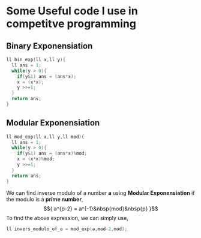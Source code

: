 # Some Useful code I use in competitve programming

## Binary Exponensiation

```c++
ll bin_exp(ll x,ll y){
  ll ans = 1;
  while(y > 0){
    if(y&1) ans = (ans*x);
    x = (x*x);
    y >>=1;
  }
  return ans;
}
```
## Modular Exponensiation

```c++
ll mod_exp(ll x,ll y,ll mod){
  ll ans = 1;
  while(y > 0){
    if(y&1) ans = (ans*x)%mod;
    x = (x*x)%mod;
    y >>=1;
  }
  return ans;
}
```
We can find inverse modulo of a number **a** using **Modular Exponensiation** if the modulo is a **prime number**,
$${
a^{p-2} = a^{-1}&nbsp{mod}&nbsp{p}
}$$
To find the above expression, we can simply use,
```c++
ll invers_modulo_of_a = mod_exp(a,mod-2,mod);
```
